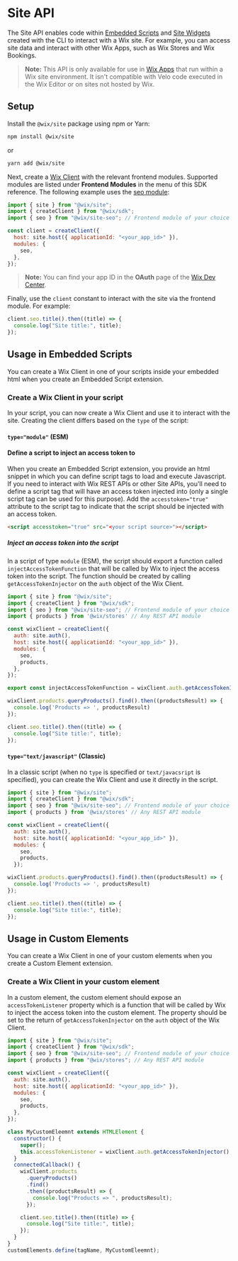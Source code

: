 # Site API

The Site API enables code within [Embedded Scripts](https://dev.wix.com/docs/build-apps/develop-your-app/frameworks/wix-cli/supported-extensions/site-extensions/embedded-scripts/about-embedded-scripts-and-the-cli) and [Site Widgets](https://dev.wix.com/docs/build-apps/develop-your-app/frameworks/wix-cli/supported-extensions/site-extensions/site-widgets/add-a-site-widget-extension-in-the-cli) created with the CLI to interact with a Wix site. For example, you can access site data and interact with other Wix Apps, such as Wix Stores and Wix Bookings.

> **Note:** This API is only available for use in [Wix Apps](https://dev.wix.com/docs/build-apps/develop-your-app/about-developing-apps) that run within a Wix site environment. It isn't compatible with Velo code executed in the Wix Editor or on sites not hosted by Wix.

## Setup

Install the `@wix/site` package using npm or Yarn:

```sh
npm install @wix/site
```

or

```sh
yarn add @wix/site
```

Next, create a [Wix Client](https://dev.wix.com/docs/sdk/core-modules/sdk/wix-client) with the relevant frontend modules. Supported modules are listed under **Frontend Modules** in the menu of this SDK reference. The following example uses the [seo module](https://dev.wix.com/docs/sdk/frontend-modules/seo/introduction):

```js
import { site } from "@wix/site";
import { createClient } from "@wix/sdk";
import { seo } from "@wix/site-seo"; // Frontend module of your choice

const client = createClient({
  host: site.host({ applicationId: "<your_app_id>" }),
  modules: {
    seo,
  },
});
```

> **Note:** You can find your app ID in the **OAuth** page of the [Wix Dev Center](https://dev.wix.com/apps/my-apps).

Finally, use the `client` constant to interact with the site via the frontend module. For example:

```js
client.seo.title().then((title) => {
  console.log("Site title:", title);
});
```

## Usage in Embedded Scripts

You can create a Wix Client in one of your scripts inside your embedded html when you create an Embedded Script extension.

### Create a Wix Client in your script

In your script, you can now create a Wix Client and use it to interact with the site. Creating the client differs based on the `type` of the script:

#### `type="module"` (ESM)

#### Define a script to inject an access token to

When you create an Embedded Script extension, you provide an html snippet in which you can define script tags to load and execute Javascript. If you need to interact with Wix REST APIs or other Site APIs, you'll need to define a script tag that will have an access token injected into (only a single script tag can be used for this purpose).
Add the `accesstoken="true"` attribute to the script tag to indicate that the script should be injected with an access token.

```html
<script accesstoken="true" src="<your script source>"></script>
```

##### Inject an access token into the script

In a script of type `module` (ESM), the script should export a function called `injectAccessTokenFunction` that will be called by Wix to inject the access token into the script. The function should be created by calling `getAccessTokenInjector` on the `auth` object of the Wix Client.

```js
import { site } from "@wix/site";
import { createClient } from "@wix/sdk";
import { seo } from "@wix/site-seo"; // Frontend module of your choice
import { products } from '@wix/stores' // Any REST API module

const wixClient = createClient({
  auth: site.auth(),
  host: site.host({ applicationId: "<your_app_id>" }),
  modules: {
    seo,
    products,
  },
});

export const injectAccessTokenFunction = wixClient.auth.getAccessTokenInjector();

wixClient.products.queryProducts().find().then((productsResult) => {
  console.log('Products => ', productsResult)
});

client.seo.title().then((title) => {
  console.log("Site title:", title);
});
```

#### `type="text/javascript"` (Classic)

In a classic script (when no `type` is specified or `text/javacsript` is specified), you can create the Wix Client and use it directly in the script.

```js
import { site } from "@wix/site";
import { createClient } from "@wix/sdk";
import { seo } from "@wix/site-seo"; // Frontend module of your choice
import { products } from '@wix/stores' // Any REST API module

const wixClient = createClient({
  auth: site.auth(),
  host: site.host({ applicationId: "<your_app_id>" }),
  modules: {
    seo,
    products,
  });

wixClient.products.queryProducts().find().then((productsResult) => {
  console.log('Products => ', productsResult)
});

client.seo.title().then((title) => {
  console.log("Site title:", title);
});
```

## Usage in Custom Elements

You can create a Wix Client in one of your custom elements when you create a Custom Element extension.

### Create a Wix Client in your custom element

In a custom element, the custom element should expose an `accessTokenListener` property which is a function that will be called by Wix to inject the access token into the custom element. The property should be set to the return of `getAccessTokenInjector` on the `auth` object of the Wix Client.

```js
import { site } from "@wix/site";
import { createClient } from "@wix/sdk";
import { seo } from "@wix/site-seo"; // Frontend module of your choice
import { products } from "@wix/stores"; // Any REST API module

const wixClient = createClient({
  auth: site.auth(),
  host: site.host({ applicationId: "<your_app_id>" }),
  modules: {
    seo,
    products,
  },
});

class MyCustomEleemnt extends HTMLElement {
  constructor() {
    super();
    this.accessTokenListener = wixClient.auth.getAccessTokenInjector();
  }
  connectedCallback() {
    wixClient.products
      .queryProducts()
      .find()
      .then((productsResult) => {
        console.log("Products => ", productsResult);
      });

    client.seo.title().then((title) => {
      console.log("Site title:", title);
    });
  }
}
customElements.define(tagName, MyCustomEleemnt);
```

